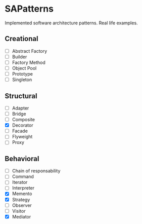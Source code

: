 # SAPatterns

Implemented software architecture patterns. Real life examples.

## Creational

- [ ] Abstract Factory
- [ ] Builder
- [ ] Factory Method
- [ ] Object Pool
- [ ] Prototype
- [ ] Singleton

## Structural

- [ ] Adapter
- [ ] Bridge
- [ ] Composite
- [x] Decorator
- [ ] Facade
- [ ] Flyweight
- [ ] Proxy

## Behavioral

- [ ] Chain of responsability
- [ ] Command
- [ ] Iterator
- [ ] Interpreter
- [x] Memento
- [x] Strategy
- [ ] Observer
- [ ] Visitor
- [x] Mediator
